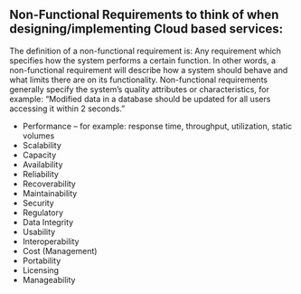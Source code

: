 ## Non-Functional Requirements to think of when designing/implementing Cloud based services:

The definition of a non-functional requirement is:
Any requirement which specifies how the system performs a certain function.
In other words, a non-functional requirement will describe how a system should behave and what limits there are on its functionality. Non-functional requirements generally specify the system’s quality attributes or characteristics, for example: “Modified data in a database should be updated for all users accessing it within 2 seconds.”

-   Performance – for example: response time, throughput, utilization, static volumes
-   Scalability
-   Capacity
-   Availability
-   Reliability
-   Recoverability
-   Maintainability
-   Security
-   Regulatory
-   Data Integrity
-   Usability
-   Interoperability
-   Cost (Management)
-   Portability
-   Licensing
-   Manageability
